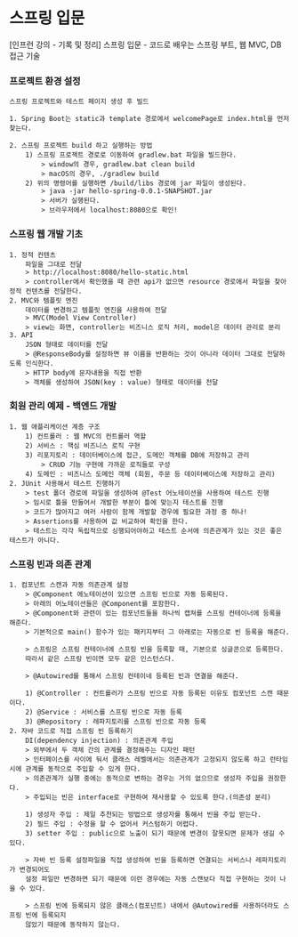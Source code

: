 # 스프링 입문
[인프런 강의 - 기록 및 정리] 스프링 입문 - 코드로 배우는 스프링 부트, 웹 MVC, DB 접근 기술

### 프로젝트 환경 설정
    스프링 프로젝트와 테스트 페이지 생성 후 빌드

    1. Spring Boot는 static과 template 경로에서 welcomePage로 index.html을 먼저 찾는다.
    
    2. 스프링 프로젝트 build 하고 실행하는 방법
        1) 스프링 프로젝트 경로로 이동하여 gradlew.bat 파일을 빌드한다.
            > window의 경우, gradlew.bat clean build
            > macOS의 경우, ./gradlew build
        2) 위의 명령어를 실행하면 /build/libs 경로에 jar 파일이 생성된다.
            > java -jar hello-spring-0.0.1-SNAPSHOT.jar
            > 서버가 실행된다.
            > 브라우저에서 localhost:8080으로 확인!

### 스프링 웹 개발 기초
    1. 정적 컨텐츠
        파일을 그대로 전달
        > http://localhost:8080/hello-static.html
        > controller에서 확인했을 때 관련 api가 없으면 resource 경로에서 파일을 찾아 정적 컨텐츠를 전달한다.
    2. MVC와 템플릿 엔진
        데이터를 변경하고 템플릿 엔진을 사용하여 전달
        > MVC(Model View Controller)
        > view는 화면, controller는 비즈니스 로직 처리, model은 데이터 관리로 분리
    3. API
        JSON 형태로 데이터를 전달
        > @ResponseBody를 설정하면 뷰 이름을 반환하는 것이 아니라 데이터 그대로 전달하도록 인식한다.
        > HTTP body에 문자내용을 직접 반환
        > 객체를 생성하여 JSON(key : value) 형태로 데이터를 전달

### 회원 관리 예제 - 백엔드 개발
    1. 웹 애플리케이션 계층 구조
        1) 컨트롤러 : 웹 MVC의 컨트롤러 역할
        2) 서비스 : 핵심 비즈니스 로직 구현
        3) 리포지토리 : 데이터베이스에 접근, 도메인 객체를 DB에 저장하고 관리
            > CRUD 기능 구현에 가까운 로직들로 구성
        4) 도메인 : 비즈니스 도메인 객체 (회원, 주문 등 데이터베이스에 저장하고 관리)
    2. JUnit 사용해서 테스트 진행하기
        > test 폴더 경로에 파일을 생성하여 @Test 어노테이션을 사용하여 테스트 진행
        > 임시로 틀을 만들어서 개발한 부분이 틀에 맞는지 테스트를 진행
        > 코드가 많아지고 여러 사람이 함께 개발할 경우에 필요한 과정 중 하나!
        > Assertions를 사용하여 값 비교하여 확인을 한다.
        > 테스트는 각각 독립적으로 싱행되어야하고 테스트 순서에 의존관계가 있는 것은 좋은 테스트가 아니다.

### 스프링 빈과 의존 관계
    1. 컴포넌트 스캔과 자동 의존관계 설정
        > @Component 에노테이션이 있으면 스프링 빈으로 자동 등록된다.
        > 아래의 어노테이션들은 @Component를 포함한다.
        > @Component와 관련이 있는 컴포넌트들을 하나씩 캡쳐를 스프링 컨테이너에 등록을 해준다.
        > 기본적으로 main() 함수가 있는 패키지부터 그 아래로는 자동으로 빈 등록을 해준다.

        > 스프링은 스프링 컨테이너에 스프링 빈을 등록할 때, 기본으로 싱글콘으로 등록한다.
        따라서 같은 스프링 빈이면 모두 같은 인스턴스다.

        > @Autowired를 통해서 스프링 컨테이네 등록된 빈과 연결을 해준다.
        
        1) @Controller : 컨트롤러가 스프링 빈으로 자동 등록된 이유도 컴포넌트 스캔 때문이다.
        2) @Service : 서비스를 스프링 빈으로 자동 등록
        3) @Repository : 레파지토리를 스프링 빈으로 자동 등록
    2. 자바 코드로 직접 스프링 빈 등록하기
        DI(dependency injection) : 의존관계 주입
        > 외부에서 두 객체 간의 관계를 결정해주는 디자인 패턴
        > 인터페이스를 사이에 둬서 클래스 레벨에서는 의존관계가 고정되지 않도록 하고 런타임 시에 관계를 동적으로 주입할 수 있게 한다.
        > 의존관계가 실행 중에는 동적으로 변하는 경우는 거의 없으므로 생성자 주입을 권장한다.
        > 주입되는 빈은 interface로 구현하여 재사용할 수 있도록 한다.(의존성 분리)

        1) 생성자 주입 : 제일 추천되는 방법으로 생성자를 통해서 빈을 주입 받는다.
        2) 필드 주입 : 수정을 할 수 없어서 커스텀하기 어렵다.
        3) setter 주입 : public으로 노출이 되기 때문에 변경이 잘못되면 문제가 생길 수 있다.

        > 자바 빈 등록 설정파일을 직접 생성하여 빈을 등록하면 연결되는 서비스나 레파지토리가 변경되어도
        설정 파일만 변경하면 되기 때문에 이런 경우에는 자동 스캔보다 직접 구현하는 것이 나을 수 있다.
        
        > 스프링 빈에 등록되지 않은 클래스(컴포넌트) 내에서 @Autowired를 사용하더라도 스프링 빈에 등록되지
        않았기 때문에 동작하지 않는다.